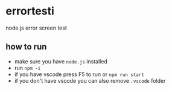 # errortesti
node.js error screen test

## how to run
- make sure you have `node.js` installed
- run `npm -i`
- if you have vscode press F5 to run or `npm run start`
- if you don't have vscode you can also remove `.vscode` folder
